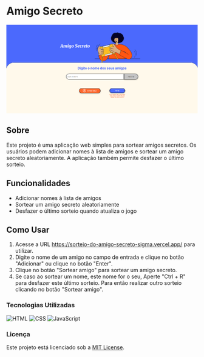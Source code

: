 # Amigo Secreto

![Screenshot of Amigo Secreto](./amigo-secreto-desktop.png)

## Sobre

Este projeto é uma aplicação web simples para sortear amigos secretos. Os usuários podem adicionar nomes à lista de amigos e sortear um amigo secreto aleatoriamente. A aplicação também permite desfazer o último sorteio.

## Funcionalidades

- Adicionar nomes à lista de amigos
- Sortear um amigo secreto aleatoriamente
- Desfazer o último sorteio quando atualiza o jogo

## Como Usar

1. Acesse a URL <a href = "URL">https://sorteio-do-amigo-secreto-sigma.vercel.app/</a> para utilizar.
2. Digite o nome de um amigo no campo de entrada e clique no botão "Adicionar" ou clique no botão "Enter".
3. Clique no botão "Sortear amigo" para sortear um amigo secreto.
4. Se caso ao sortear um nome, este nome for o seu, Aperte "Ctrl + R" para desfazer este último sorteio. Para então realizar outro sorteio clicando no botão "Sortear amigo".

### Tecnologias Utilizadas

![HTML](https://img.shields.io/badge/HTML-5-orange)
![CSS](https://img.shields.io/badge/CSS-3-blue)
![JavaScript](https://img.shields.io/badge/JavaScript-ES6-yellow)

### Licença

Este projeto está licenciado sob a [MIT License](LICENSE).